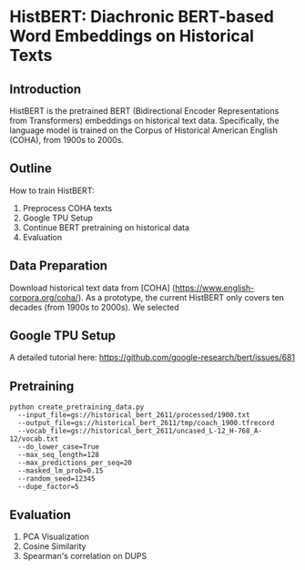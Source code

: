 # HistBERT: Diachronic BERT-based Word Embeddings on Historical Texts

## Introduction

HistBERT is the pretrained BERT (Bidirectional Encoder Representations from Transformers) embeddings on historical text data. Specifically, the language model is trained on the Corpus of Historical American English (COHA), from 1900s to 2000s.

## Outline

How to train HistBERT:

1. Preprocess COHA texts
2. Google TPU Setup
3. Continue BERT pretraining on historical data
4. Evaluation

## Data Preparation

Download historical text data from [COHA] (https://www.english-corpora.org/coha/). As a prototype, the current HistBERT only covers ten decades (from 1900s to 2000s). We selected

## Google TPU Setup

A detailed tutorial here: https://github.com/google-research/bert/issues/681 

## Pretraining

```
python create_pretraining_data.py 
  --input_file=gs://historical_bert_2611/processed/1900.txt 
  --output_file=gs://historical_bert_2611/tmp/coach_1900.tfrecord 
  --vocab_file=gs://historical_bert_2611/uncased_L-12_H-768_A-12/vocab.txt 
  --do_lower_case=True 
  --max_seq_length=128  
  --max_predictions_per_seq=20 
  --masked_lm_prob=0.15 
  --random_seed=12345  
  --dupe_factor=5
```

## Evaluation
1. PCA Visualization 
2. Cosine Similarity
3. Spearman's correlation on DUPS

